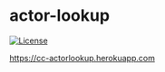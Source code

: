 # actor-lookup
[![License](https://img.shields.io/badge/license-MIT-blue.svg?style=flat-square)](https://github.com/coloradocolby/actor-lookup/blob/master/LICENSE)

https://cc-actorlookup.herokuapp.com